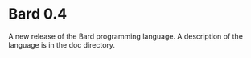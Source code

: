 # Bard 0.4

A new release of the Bard programming language. A description of the language is in the doc directory.
